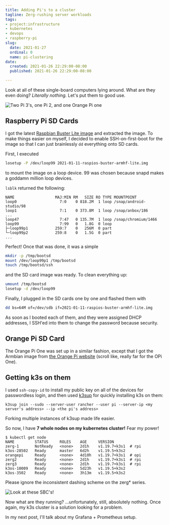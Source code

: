 ```yaml
---
title: Adding Pi's to a cluster
tagline: Zerg-rushing server workloads
tags:
- project:infrastructure
- kubernetes
- devops
- raspberry-pi
slug:
  date: 2021-01-27
  ordinal: 0
  name: pi-clustering
date:
  created: 2021-01-26 22:29:00-08:00
  published: 2021-01-26 22:29:00-08:00

---
```


Look at all of these single-board computers lying around. What are they even
doing? _Literally nothing._ Let's put them to good use.

![Two Pi 3's, one Pi 2, and one Orange Pi one](https://s3.us-west-000.backblazeb2.com/nyaabucket/3f721847d68f2bcd04e7e8c99cf73a05bcef9507939ca47b5b85a4f174fcbf22/raw-pis.jpeg)

## Raspberry Pi SD Cards

I got the latest
[Raspbian Buster Lite image](https://www.raspberrypi.org/software/operating-systems/)
and extracted the image. To make things easier on myself, I decided to enable
SSH-on-first-boot for the image so that I can just brainlessly `dd` everything
onto SD cards.

First, I executed

```zsh
losetup -P /dev/loop99 2021-01-11-raspios-buster-armhf-lite.img
```

to mount the image on a loop device. 99 was chosen because snapd makes a goddamn
million loop devices.

`lsblk` returned the following:

```
NAME                  MAJ:MIN RM   SIZE RO TYPE MOUNTPOINT
loop0                   7:0    0 818.2M  1 loop /snap/android-studio/98
loop1                   7:1    0 373.8M  1 loop /snap/anbox/186
...
loop47                  7:47   0 135.7M  1 loop /snap/chromium/1466
loop99                  7:99   0   1.8G  0 loop
├─loop99p1            259:7    0   256M  0 part
└─loop99p2            259:8    0   1.5G  0 part
...
```

Perfect! Once that was done, it was a simple

```zsh
mkdir -p /tmp/bootsd
mount /dev/loop99p1 /tmp/bootsd
touch /tmp/bootsd/ssh
```

and the SD card image was ready. To clean everything up:

```zsh
umount /tmp/bootsd
losetup -d /dev/loop99
```

Finally, I plugged in the SD cards one by one and flashed them with

```zsh
dd bs=64M of=/dev/sdb if=2021-01-11-raspios-buster-armhf-lite.img
```

As soon as I booted each of them, and they were assigned DHCP addresses, I
SSH'ed into them to change the password because security.

## Orange Pi SD Card

The Orange Pi One was set up in a similar fashion, except that I got the Armbian
image from [the Orange Pi website](http://www.orangepi.org/downloadresources/)
(scroll like, really far for the OPi One).

## Getting k3s on them

I used `ssh-copy-id` to install my public key on all of the devices for
passwordless login, and then used [k3sup](https://github.com/alexellis/k3sup)
for quickly installing k3s on them:

```
k3sup join --sudo --server-user rancher --user pi --server-ip <my server's address> --ip <the pi's address>
```

Forking multiple instances of k3sup made life easier.

So now, I have **7 whole nodes on my kubernetes cluster!** Fear my power!

```
$ kubectl get node
NAME         STATUS     ROLES    AGE     VERSION
zerg-1       NotReady   <none>   2d1h    v1.19.7+k3s1  # rpi
k3os-28502   Ready      master   6d2h    v1.19.5+k3s2
orangepi     Ready      <none>   4d10h   v1.19.7+k3s1  # opi
zerg2        Ready      <none>   2d1h    v1.19.7+k3s1  # rpi
zerg3        Ready      <none>   2d1h    v1.19.7+k3s1  # rpi
k3os-10009   Ready      <none>   5d23h   v1.19.5+k3s2
k3os-3502    Ready      <none>   3h13m   v1.19.5+k3s2
```

Please ignore the inconsistent dashing scheme on the zerg\* series.

![Look at these SBC's!](https://s3.us-west-000.backblazeb2.com/nyaabucket/b24d80f4eef5f97144127493e2761625a1a8f18f26ec012a99ca3ca0b7fef972/nodezzz.jpeg)

Now what are they running? ...unfortunately, still, absolutely nothing. Once
again, my k3s cluster is a solution looking for a problem.

In my next post, I'll talk about my Grafana + Prometheus setup.